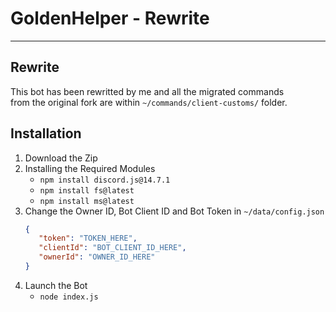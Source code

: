 # GoldenHelper - Rewrite
---
## Rewrite
This bot has been rewritted by me and all the migrated commands<br>
from the original fork are within `~/commands/client-customs/` folder.
## Installation
1) Download the Zip
2) Installing the Required Modules
    - `npm install discord.js@14.7.1`
    - `npm install fs@latest`
    - `npm install ms@latest`
3) Change the Owner ID, Bot Client ID and Bot Token in `~/data/config.json`
   ```json
   {
      "token": "TOKEN_HERE",
      "clientId": "BOT_CLIENT_ID_HERE",
      "ownerId": "OWNER_ID_HERE"
   }
   ```
4) Launch the Bot
   - `node index.js`

